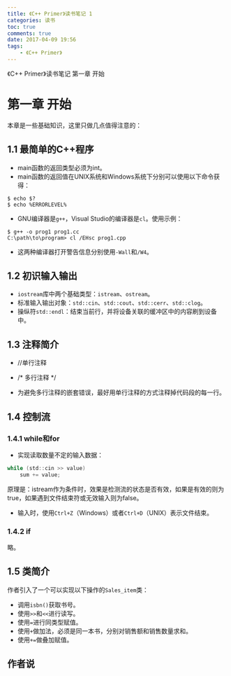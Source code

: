 ```yaml
---
title: 《C++ Primer》读书笔记 1
categories: 读书
toc: true
comments: true
date: 2017-04-09 19:56
tags:
    - 《C++ Primer》
---
```


《C++ Primer》读书笔记 第一章 开始

<!-- more -->
<!-- toc -->

# 第一章 开始

本章是一些基础知识，这里只做几点值得注意的：


## 1.1 最简单的C++程序

- main函数的返回类型必须为int。
- main函数的返回值在UNIX系统和Windows系统下分别可以使用以下命令获得：

```
$ echo $?
$ echo %ERRORLEVEL%
```

- GNU编译器是`g++`，Visual Studio的编译器是`cl`。使用示例：

```
$ g++ -o prog1 prog1.cc
C:\path\to\program> cl /EHsc prog1.cpp
```

- 这两种编译器打开警告信息分别使用`-Wall`和`/W4`。


## 1.2 初识输入输出

- `iostream`库中两个基础类型：`istream`、`ostream`。
- 标准输入输出对象：`std::cin`、`std::cout`、`std::cerr`、`std::clog`。
- 操纵符`std::endl`：结束当前行，并将设备关联的缓冲区中的内容刷到设备中。


## 1.3 注释简介

- //单行注释
- /* 多行注释 */

- 为避免多行注释的嵌套错误，最好用单行注释的方式注释掉代码段的每一行。


## 1.4 控制流

### 1.4.1 while和for

- 实现读取数量不定的输入数据：

```c
while (std::cin >> value)
    sum += value;
```

原理是：istream作为条件时，效果是检测流的状态是否有效，如果是有效的则为true，如果遇到文件结束符或无效输入则为false。

- 输入时，使用`Ctrl+Z`（Windows）或者`Ctrl+D`（UNIX）表示文件结束。

### 1.4.2 if

略。


## 1.5 类简介

作者引入了一个可以实现以下操作的`Sales_item`类：

- 调用`isbn()`获取书号。
- 使用`>>`和`<<`进行读写。
- 使用`=`进行同类型赋值。
- 使用`+`做加法，必须是同一本书，分别对销售额和销售数量求和。
- 使用`+=`做叠加赋值。


## 作者说

> 
